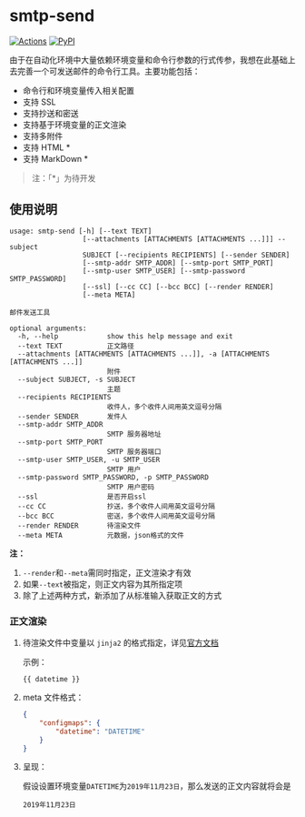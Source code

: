 # smtp-send

[![Actions](https://github.com/canovie/smtp-send/workflows/Upload%20Python%20Package/badge.svg)](https://github.com/canovie/smtp-send/actions)
[![PyPI](https://img.shields.io/pypi/v/smtp-send)](https://pypi.org/project/smtp-send)

由于在自动化环境中大量依赖环境变量和命令行参数的行式传参，我想在此基础上去完善一个可发送邮件的命令行工具。主要功能包括：
- 命令行和环境变量传入相关配置
- 支持 SSL
- 支持抄送和密送
- 支持基于环境变量的正文渲染
- 支持多附件
- 支持 HTML *
- 支持 MarkDown *

> 注：「*」为待开发

## 使用说明

```
usage: smtp-send [-h] [--text TEXT]
                  [--attachments [ATTACHMENTS [ATTACHMENTS ...]]] --subject
                  SUBJECT [--recipients RECIPIENTS] [--sender SENDER]
                  [--smtp-addr SMTP_ADDR] [--smtp-port SMTP_PORT]
                  [--smtp-user SMTP_USER] [--smtp-password SMTP_PASSWORD]
                  [--ssl] [--cc CC] [--bcc BCC] [--render RENDER]
                  [--meta META]

邮件发送工具

optional arguments:
  -h, --help            show this help message and exit
  --text TEXT           正文路径
  --attachments [ATTACHMENTS [ATTACHMENTS ...]], -a [ATTACHMENTS [ATTACHMENTS ...]]
                        附件
  --subject SUBJECT, -s SUBJECT
                        主题
  --recipients RECIPIENTS
                        收件人，多个收件人间用英文逗号分隔
  --sender SENDER       发件人
  --smtp-addr SMTP_ADDR
                        SMTP 服务器地址
  --smtp-port SMTP_PORT
                        SMTP 服务器端口
  --smtp-user SMTP_USER, -u SMTP_USER
                        SMTP 用户
  --smtp-password SMTP_PASSWORD, -p SMTP_PASSWORD
                        SMTP 用户密码
  --ssl                 是否开启ssl
  --cc CC               抄送，多个收件人间用英文逗号分隔
  --bcc BCC             密送，多个收件人间用英文逗号分隔
  --render RENDER       待渲染文件
  --meta META           元数据，json格式的文件
```

__注：__
1. `--render`和`--meta`需同时指定，正文渲染才有效
2. 如果`--text`被指定，则正文内容为其所指定项
3. 除了上述两种方式，新添加了从标准输入获取正文的方式

### 正文渲染

1. 待渲染文件中变量以 `jinja2` 的格式指定，详见[官方文档](https://jinja.palletsprojects.com/en/2.10.x/)

    示例：
    ```
    {{ datetime }}
    ```

2. meta 文件格式：

    ```json
    {
        "configmaps": {
            "datetime": "DATETIME"
        }
    }
    ```

3. 呈现：

    假设设置环境变量`DATETIME`为`2019年11月23日`，那么发送的正文内容就将会是
    ```
    2019年11月23日
    ```